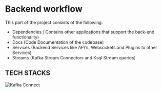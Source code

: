 # Backend workflow

This part of the project consists of the following:

- Dependencies ( Contains other applications that support the back-end functionality)
- Docs (Code Documentation of the codebase)
- Services (Backend Services like API's, Websockets and Plugins to other Services)
- Streams (Kafka Stream Connectors and Ksql Stream queries)



## **TECH STACKS**

![Kafka Connect](https://www.google.com/url?sa=i&url=https%3A%2F%2Fwww.instaclustr.com%2Fblog%2Fscaling-kafka-connect-streaming-data-processing-pipeline-series-part-5%2F&psig=AOvVaw3TYdm-dd8d6ynaVPoXXkwc&ust=1683400562937000&source=images&cd=vfe&ved=0CBEQjRxqFwoTCMjewffx3v4CFQAAAAAdAAAAABAR)
